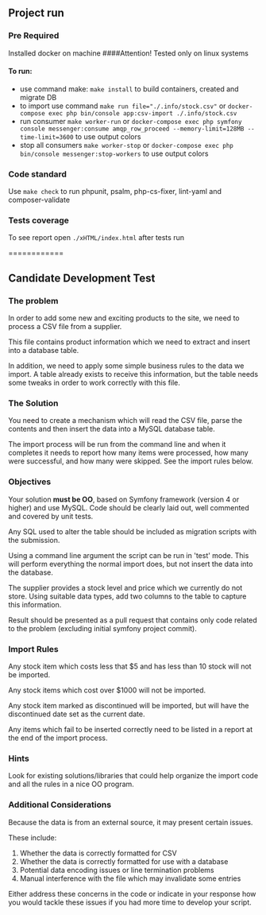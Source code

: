 ## Project run

### Pre Required
Installed docker on machine
####Attention! 
Tested only on linux systems

#### To run:
* use command make: ```make install``` to build containers, created and migrate DB
* to import use command ```make run file="./.info/stock.csv"```
or ```docker-compose exec php bin/console app:csv-import ./.info/stock.csv```
* run consumer ```make worker-run``` or ```docker-compose exec php symfony console messenger:consume amqp_row_proceed --memory-limit=128MB --time-limit=3600``` to use output colors
* stop all consumers ```make worker-stop``` or ```docker-compose exec php bin/console messenger:stop-workers``` to use output colors

### Code standard
Use ```make check``` to run phpunit, psalm, php-cs-fixer, lint-yaml and composer-validate

### Tests coverage
To see report open ```./xHTML/index.html``` after tests run

============

## Candidate Development Test

### The problem
In order to add some new and exciting products to the site, we need to process a CSV file
from a supplier.

This file contains product information which we need to extract and insert into a database
table.

In addition, we need to apply some simple business rules to the data we import. A table
already exists to receive this information, but the table needs some tweaks in order to work
correctly with this file.

### The Solution
You need to create a mechanism which will read the CSV file, parse the contents and then insert
the data into a MySQL database table.

The import process will be run from the command line and when it completes it needs to
report how many items were processed, how many were successful, and how many were
skipped. See the import rules below.

### Objectives
Your solution **must be OO**, based on Symfony framework (version 4 or higher) and use MySQL. Code should be clearly laid out, well commented and covered by unit tests.

Any SQL used to alter the table should be included as migration scripts with the submission.

Using a command line argument the script can be run in 'test' mode. This will perform
everything the normal import does, but not insert the data into the database.

The supplier provides a stock level and price which we currently do not store. Using
suitable data types, add two columns to the table to capture this information.

Result should be presented as a pull request that contains only code related to the problem (excluding initial symfony project commit).

### Import Rules
Any stock item which costs less that $5 and has less than 10 stock will not be imported.

Any stock items which cost over $1000 will not be imported.

Any stock item marked as discontinued will be imported, but will have the discontinued
date set as the current date.

Any items which fail to be inserted correctly need to be listed in a report at the end of the
import process.

### Hints
Look for existing solutions/libraries that could help organize the import code and all the rules in a nice OO program.

### Additional Considerations
Because the data is from an external source, it may present certain issues.

These include:
1. Whether the data is correctly formatted for CSV
2. Whether the data is correctly formatted for use with a database
3. Potential data encoding issues or line termination problems
4. Manual interference with the file which may invalidate some entries

Either address these concerns in the code or indicate in your response how you would
tackle these issues if you had more time to develop your script.
